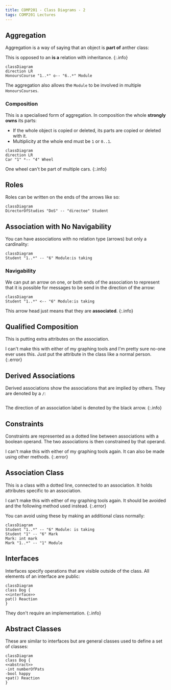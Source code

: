```yaml
---
title: COMP201 - Class Diagrams - 2
tags: COMP201 Lectures
---
```

## Aggregation
Aggregation is a way of saying that an object is **part of** anther class:

This is opposed to an **is a** relation with inheritance.
{:.info}

```mermaid
classDiagram
direction LR
HonoursCourse "1..*" o-- "6..*" Module
```

The aggregation also allows the `Module` to be involved in multiple `HonoursCourses`.

### Composition
This is a specialised form of aggregation. In composition the whole **strongly owns** its parts:

* If the whole object is copied or deleted, its parts are copied or deleted with it.
* Multiplicity at the whole end must be `1` or `0..1`.

```mermaid
classDiagram
direction LR
Car "1" *-- "4" Wheel
```

One wheel can't be part of multiple cars.
{:.info}

## Roles
Roles can be written on the ends of the arrows like so:

```mermaid
classDiagram
DirectorOfStudies "DoS" -- "directee" Student
```

## Association with No Navigability
You can have associations with no relation type (arrows) but only a cardinality:

```mermaid
classDiagram
Student "1..*" -- "6" Module:is taking
```

### Navigability
We can put an arrow on one, or both ends of the association to represent that it is possible for messages to be send in the direction of the arrow:

```mermaid
classDiagram
Student "1..*" <-- "6" Module:is taking
```

This arrow head just means that they are **associated**.
{:.info}

## Qualified Composition
This is putting extra attributes on the association.

I can't make this with either of my graphing tools and I'm pretty sure no-one ever uses this. Just put the attribute in the class like a normal person.
{:.error}

## Derived Associations
Derived associations show the associations that are implied by others. They are denoted by a `/`:

<p><img uml="
Lecturer -up- Student: teaches student >
Lecturer -up- Module: /teaches course >
Student -r- Module: is taking
"></p>

The direction of an association label is denoted by the black arrow.
{:.info}

## Constraints
Constraints are represented as a dotted line between associations with a boolean operand. The two associations is then constrained by that operand.

I can't make this with either of my graphing tools again. It can also be made using other methods.
{:.error}

## Association Class
This is a class with a dotted line, connected to an association. It holds attributes specific to an association.

I can't make this with either of my graphing tools again. It should be avoided and the following method used instead.
{:.error}

You can avoid using these by making an additional class normally:

```mermaid
classDiagram
Student "1..*" -- "6" Module: is taking
Student "1" -- "6" Mark
Mark: int mark
Mark "1..*" -- "1" Module
```

## Interfaces
Interfaces specify operations that are visible outside of the class. All elements of an interface are public:

```mermaid
classDiagram
class Dog {
<<interface>>
pat() Reaction
}
```

They don't require an implementation.
{:.info}

## Abstract Classes
These are similar to interfaces but are general classes used to define a set of classes:

```mermaid
classDiagram
class Dog {
<<abstract>>
-int numberOfPats
-bool happy
+pat() Reaction
}
```